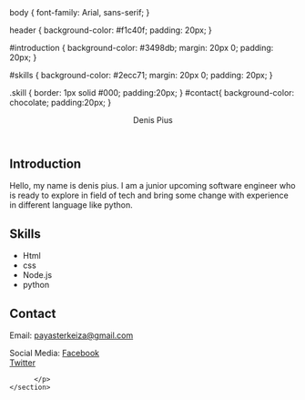 <!DOCTYPE html>
<html lang="en">
<head>
    <meta charset="UTF-8">
    <meta name="viewport" content="width=device-width, initial-scale=1.0">
    <title>Portfolio</title>
  <sytle>
    body {
    font-family: Arial, sans-serif;
}

header {
    background-color: #f1c40f;
    padding: 20px;
}

#introduction {
    background-color: #3498db;
    margin: 20px 0;
    padding: 20px;
}

#skills {
    background-color: #2ecc71;
    margin: 20px 0;
    padding: 20px;
}

.skill {
    border: 1px solid #000;
    padding:20px;
}
#contact{
    background-color: chocolate;
    padding:20px;
}
  </sytle>
</head>
<body>
    <header>Denis Pius</h1>
    </header>
    <section id="introduction">
        <h2>Introduction</h2>
        <p>Hello, my name is denis pius. I am a junior upcoming software engineer 
            who is ready to explore in field of tech and bring some change 
            with experience in different language like python.</p>
    </section>
    <section id="skills">
        <h2>Skills</h2>
        <ul>
            <li class="skill">Html</HTML:5></li>
            <li class="skill">css</li>
            <li class="skill">Node.js</li>
            <li class="skill">python</li>
        </ul>
    </section>
    <section id="contact">
        <h2>Contact</h2>
        <p>
            Email: <a href="mailto:payasterkeiza@gmail.com">payasterkeiza@gmail.com</a>
          </p>
          <p>
            Social Media:
            <a href="https://www.facebook.com/brayokicker/" target="_blank">Facebook</a><br>
            <a href="https://twitter.com/PayasterK/" target="_blank">Twitter</a>
            
          </p>
    </section>
</body>
</html>
